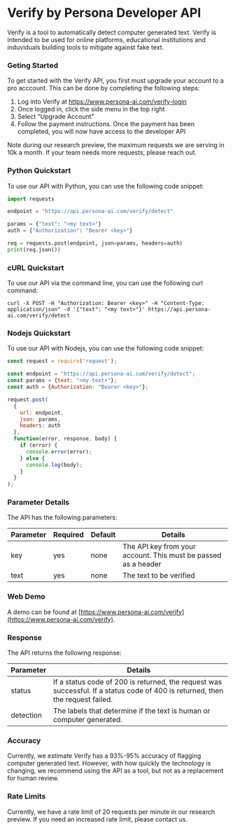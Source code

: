 # Verify by Persona Developer API
Verify is a tool to automatically detect computer generated text. Verify is intended to be used for online platforms, educational institutions and induviduals building tools to mitigate against fake text.

### Geting Started
To get started with the Verify API, you first must upgrade your account to a pro acccount. This can be done by completing the following steps:

  1. Log into Verify at https://www.persona-ai.com/verify-login
  2. Once logged in, click the side menu in the top right
  3. Select "Upgrade Account"
  4. Follow the payment instructions. Once the payment has been completed, you will now have access to the developer API
  
Note during our research preview, the maximum requests we are serving in 10k a month. If your team needs more requests, please reach out.

### Python Quickstart
To use our API with Python, you can use the following code snippet:

```python
import requests

endpoint = "https://api.persona-ai.com/verify/detect"

params = {"text": "<my text>"}
auth = {"Authorization": "Bearer <key>"}

req = requests.post(endpoint, json=params, headers=auth)
print(req.json())
```

### cURL Quickstart
To use our API via the command line, you can use the following curl command:

```
curl -X POST -H "Authorization: Bearer <key>" -H "Content-Type: application/json" -d '{"text": "<my text>"}' https://api.persona-ai.com/verify/detect
```


### Nodejs Quickstart
To use our API with Nodejs, you can use the following code snippet:

```javascript
const request = require('request');

const endpoint = "https://api.persona-ai.com/verify/detect";
const params = {text: "<my text>"};
const auth = {Authorization: "Bearer <key>"};

request.post(
  {
    url: endpoint,
    json: params,
    headers: auth
  },
  function(error, response, body) {
    if (error) {
      console.error(error);
    } else {
      console.log(body);
    }
  }
);
```

### Parameter Details

The API has the following parameters:

| Parameter | Required | Default | Details |
| --- | --- | --- | --- |
| key | yes | none | The API key from your account. This must be passed as a header |
| text | yes | none | The text to be verified |

### Web Demo

A demo can be found at [https://www.persona-ai.com/verify](https://www.persona-ai.com/verify).

### Response

The API returns the following response:

| Parameter | Details |
| --- | --- |
| status | If a status code of 200 is returned, the request was successful. If a status code of 400 is returned, then the request failed. |
| detection | The labels that determine if the text is human or computer generated. |

### Accuracy
Currently, we estimate Verify has a 93%-95% accuracy of flagging computer generated text. However, with how quickly the technology is changing, we recommend using the API as a tool, but not as a replacement for human review.

### Rate Limits
Currently, we have a rate limit of 20 requests per minute in our research preview. If you need an increased rate limit, please contact us.

